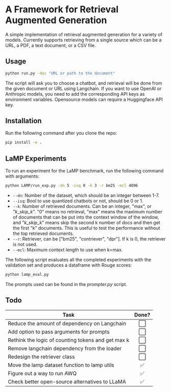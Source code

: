 # A Framework for Retrieval Augmented Generation

A simple implementation of retrieval augmented generation for a variety of models. Currently supports retrieving from a single source which can be a URL, a PDF, a text document, or a CSV file.

## Usage

```bash
python run.py -doc "URL or path to the document"
```
The script will ask you to choose a chatbot, and retrieval will be done from the given document or URL using Langchain. If you want to use OpenAI or Anthropic models, you need to add the corresponding API keys as environment variables. Opensource models can require a Huggingface API key.

## Installation

Run the following command after you clone the repo:

```bash
pip install -e .
```

## LaMP Experiments

To run an experiment for the LaMP benchmark, run the following command with arguments:

```bash
python LAMP/run_exp.py -dn 5 -isq 0 -k 3 -r bm25 -mcl 4096
```

- `--dn`: Number of the dataset, which should be an integer between 1-7. 
- `--isq`: Bool to use quantized chatbots or not, should be 0 or 1.
- `--k`: Number of retrieved documents. Can be an integer, "max", or "<i>k</i>__skip_<i>_k</i>". "0" means no retrieval, "max" means the maximum number of documents that can be put into the context window of the window, and "<i>k</i>__skip_<i>_k</i>" means skip the second k number of docs and then get the first "k" documents. This is useful to test the performance without the top retrieved documents.
- `--r`: Retriever, can be ["bm25", "contriever", "dpr"]. If k is 0, the retriever is not used.
- `--mcl`: Maximum context length to use when k=max.

The following script evaluates all the completed experiments with the validation set and produces a dataframe with Rouge scores:

```bash
python lamp_eval.py
```

The prompts used can be found in the _prompter.py_ script.

## Todo 

Task | Done? |
---| :---: |
Reduce the amount of dependency on Langchain | ⬜️
Add option to pass arguments for prompts | ⬜️
Rethink the logic of counting tokens and get max k | ⬜️
Remove langchain dependency from the loader | ⬜️
Redesign the retriever class | ⬜️
Move the lamp dataset function to lamp utils | ✅
Figure out a way to run AWQ | ✅
Check better open-source alternatives to LLaMA | ✅
